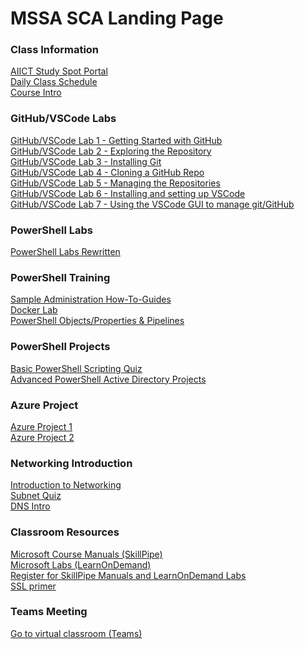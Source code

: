 # MSSA SCA Landing Page

### Class Information

[AIICT Study Spot Portal](https://www.studyspot.com.au/my/)<br>
[Daily Class Schedule](ClassSchedule.md#mssa-sca-course-schdule)<br>
[Course Intro](MSSA-SCA-Intro.md#getting-started-with-your-mssa-sca-course)<br>

### GitHub/VSCode Labs

[GitHub/VSCode Lab 1 - Getting Started with GitHub](GitTraining/GettingStartedGitHub.md#setup-your-own-github-site)<br>
[GitHub/VSCode Lab 2 - Exploring the Repository](GitTraining/ExploreRepo.md#lets-explore-the-repository)<br>
[GitHub/VSCode Lab 3 - Installing Git](GitTraining/InstallLocalGit.md#installing-and-configuring-git-on-your-local-computer)<br>
[GitHub/VSCode Lab 4 - Cloning a GitHub Repo](GitTraining/CloneRepo.md#clone-a-github-repo)<br>
[GitHub/VSCode Lab 5 - Managing the Repositories](GitTraining/ManagingGitRepo.md#managing-a-local-git-repo)<br>
[GitHub/VSCode Lab 6 - Installing and setting up VSCode](/GitTraining/InstallVsCode.md#install-vscode-editor)<br>
[GitHub/VSCode Lab 7 - Using the VSCode GUI to manage git/GitHub](GitTraining/GitInVSCode.md#vscode-makes-git-easier)<br>

### PowerShell Labs
[PowerShell Labs Rewritten](PowerShellTraining/Labs)<br>



### PowerShell Training
[Sample Administration How-To-Guides](https://docs.microsoft.com/en-us/powershell/scripting/samples/sample-scripts-for-administration?view=powershell-7.2)<br>
[Docker Lab](DockerLab#readme)<br>
[PowerShell Objects/Properties & Pipelines](PowerShellTraining/Practical%20PowerShell%20Pipelines%20using%20cars.pdf)<br>

### PowerShell Projects
[Basic PowerShell Scripting Quiz](PowerShellTraining/PowerShell-Quiz.md#powershell-quiz)<br>
[Advanced PowerShell Active Directory Projects](PowerShellTraining/PSADProjectHeading.MD#powershell-projects)<br>

### Azure Project
[Azure Project 1](AzureProjects/AzureProject1.md#azure-network-security-challenge)<br>
[Azure Project 2](AzureProjects/AzureProject2.md#azure-network-security-challenge)<br>

### Networking Introduction
[Introduction to Networking](NetworkingIntro/Network%20Intro%20MSSA.pdf)<br>
[Subnet Quiz](NetworkingIntro/SubnettingQuiz.md)<br>
[DNS Intro](DNS/DNS%20Intro.pdf)<br>

### Classroom Resources

[Microsoft Course Manuals (SkillPipe)](https://skillpipe.com)<br>
[Microsoft Labs (LearnOnDemand)](https://ddls.learnondemand.net/)<br> 
[Register for SkillPipe Manuals and LearnOnDemand Labs](Course-and-Manuals.md#course-setup)<br>
[SSL primer](https://github.com/brentd09/Documents/blob/main/Encryption/SSL%20Explained.pdf)<br>

### Teams Meeting

[Go to virtual classroom (Teams)](https://teams.microsoft.com/l/meetup-join/19%3a4f6a0cc49f524e50bc24745e3f828ad4%40thread.tacv2/1637297739159?context=%7b%22Tid%22%3a%226e640474-4dfe-443f-8c3f-6d1b6dffbcf6%22%2c%22Oid%22%3a%222cb25837-9388-4fc3-8378-efd462054183%22%7d)
